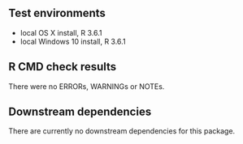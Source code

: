 ## Test environments
* local OS X install, R 3.6.1
* local Windows 10 install, R 3.6.1 


## R CMD check results
There were no ERRORs, WARNINGs or NOTEs.


## Downstream dependencies
There are currently no downstream dependencies for this package.
